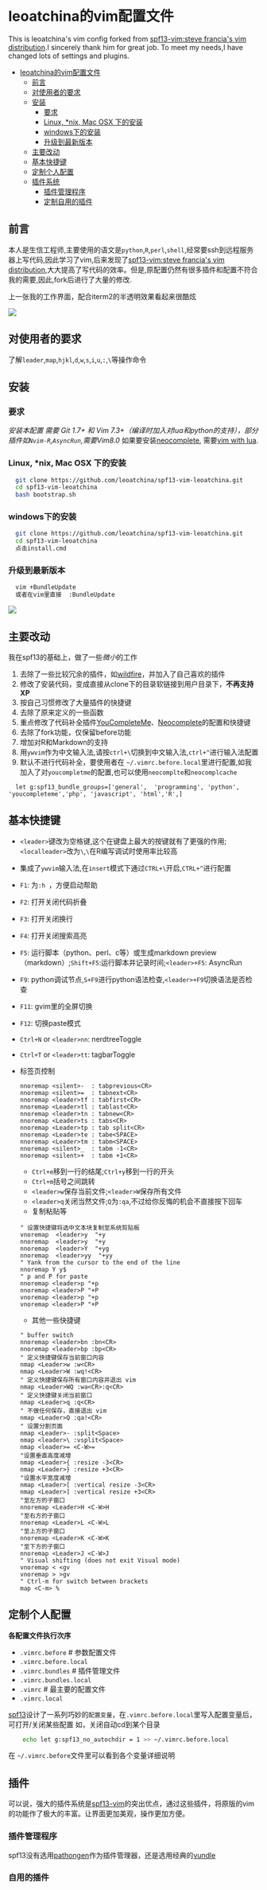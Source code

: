 # leoatchina的vim配置文件
This is leoatchina's vim config forked from [spf13-vim:steve francia's vim distribution](https://github.com/spf13/spf13-vim).I sincerely thank him for great job. To meet my needs,I have changed lots of settings and plugins.



- [leoatchina的vim配置文件](#leoatchina的vim配置文件)
	- [前言](#前言)
	- [对使用者的要求](#对使用者的要求)
	- [安装](#安装)
		- [要求](#要求)
		- [Linux, \*nix, Mac OSX 下的安装](#linux-nix-mac-osx-下的安装)
		- [windows下的安装](#windows下的安装)
		- [升级到最新版本](#升级到最新版本)
	- [主要改动](#主要改动)
	- [基本快捷键](#基本快捷键)
	- [定制个人配置](#定制个人配置)
	- [插件系统](#插件系统)
		- [插件管理程序](#插件管理程序)
		- [定制自用的插件](#定制自用的插件)


## 前言
本人是生信工程师,主要使用的语文是`python`,`R`,`perl`,`shell`,经常要ssh到远程服务器上写代码,因此学习了vim,后来发现了[spf13-vim:steve francia's vim distribution](https://github.com/spf13/spf13-vim),大大提高了写代码的效率。但是,原配置仍然有很多插件和配置不符合我的需要,因此,fork后进行了大量的修改.

上一张我的工作界面，配合iterm2的半透明效果看起来很酷炫

![](http://oxa21co60.bkt.clouddn.com/markdown-img-paste-20171009103355823.png)


## 对使用者的要求
了解`leader`,`map`,`hjkl`,`d`,`w`,`s`,`i`,`u`,`:`,`\`等操作命令

## 安装 
### 要求 
*安装本配置 需要 Git 1.7+ 和 Vim 7.3+（编译时加入对lua和python的支持），部分插件如`Nvim-R`,`AsyncRun`,需要Vim8.0*
如果要安装[neocomplete](https://github.com/Shougo/neocomplete.vim), 需要[vim with lua]().

### Linux, \*nix, Mac OSX 下的安装
```bash
  git clone https://github.com/leoatchina/spf13-vim-leoatchina.git
  cd spf13-vim-leoatchina
  bash bootstrap.sh
```

### windows下的安装 
```bash
  git clone https://github.com/leoatchina/spf13-vim-leoatchina.git
  cd spf13-vim-leoatchina
  点击install.cmd 
```

### 升级到最新版本
```bash
  vim +BundleUpdate
  或者在vim里直接  :BundleUpdate
```
![](http://oxa21co60.bkt.clouddn.com/markdown-img-paste-20171009103100770.png)

## 主要改动
我在spf13的基础上，做了一些*微小*的工作
1. 去除了一些比较冗余的插件，如[wildfire](wildfire)，并加入了自己喜欢的插件
2. 修改了安装代码，变成直接从clone下的目录软链接到用户目录下，**不再支持XP**
3. 按自己习惯修改了大量插件的快捷键
4. 去除了原来定义的一些函数
5. 重点修改了代码补全插件[YouCompleteMe](YoucompleteMe)、[Neocomplete](Neocomplete)的配置和快捷键
6. 去除了fork功能，仅保留before功能
7. 增加对R和Markdown的支持
8. 用`ywvim`作为中文输入法,请按`ctrl+\`切换到中文输入法,`ctrl+^`进行输入法配置
9. 默认不进行代码补全，要使用者在 `~/.vimrc.before.local`里进行配置,如我加入了对`youcompletme`的配置,也可以使用`neocomplte`和`neocomplcache`
```
  let g:spf13_bundle_groups=['general',  'programming', 'python', 'youcompleteme','php', 'javascript', 'html','R',]
```

## 基本快捷键
  * `<leader>`键改为空格键,这个在键盘上最大的按键就有了更强的作用;`<localleader>`改为`\`,`\`在R编写调试时使用率比较高
  * 集成了`ywvim`输入法,在`insert`模式下通过`CTRL+\`开启,`CTRL+^`进行配置
  * `F1`: 为`:h `，方便启动帮助
  * `F2`: 打开关闭代码折叠
  * `F3`: 打开关闭换行
  * `F4`: 打开关闭搜索高亮
  * `F5`: 运行脚本（python、perl、c等）或生成markdown preview（markdown）;`Shift+F5`:运行脚本并记录时间;`<leader>+F5`: AsyncRun
  * `F9`: python调试节点,`S+F9`进行python语法检查,`<leader>+F9`切换语法是否检查
  * `F11`: gvim里的全屏切换
  * `F12`: 切换paste模式
  * `Ctrl+N` or `<leader>nn`: nerdtreeToggle
  * `Ctrl+T` or `<leader>tt`: tagbarToggle
  * 标签页控制
  
	```
    nnoremap <silent>-  : tabprevious<CR> 
    nnoremap <silent>=  : tabnext<CR> 
    nnoremap <leader>tf : tabfirst<CR>
    nnoremap <Leader>tl : tablast<CR>
    nnoremap <leader>tn : tabnew<CR>
    nnoremap <Leader>ts : tabs<CR>
    nnoremap <Leader>tp : tab split<CR>
    nnoremap <Leader>te : tabe<SPACE>
    nnoremap <Leader>tm : tabm<SPACE>
    nnoremap <silent>_  : tabm -1<CR>
    nnoremap <silent>+  : tabm +1<CR> 
	```

	* `Ctrl+e`移到一行的结尾;`Ctrl+y`移到一行的开头
	* `Ctrl+m`括号之间跳转
	* `<leader>w`保存当前文件;`<leader>W`保存所有文件
	* `<leader>q`关闭当然文件;`Q`为`:qa`,不过给你反悔的机会不直接按下回车
	* 复制粘贴等
	```
    " 设置快捷键将选中文本块复制至系统剪贴板
    vnoremap  <leader>y  "+y
    nnoremap  <leader>y  "+y
    nnoremap  <leader>Y  "+yg
    nnoremap  <leader>yy  "+yy
    " Yank from the cursor to the end of the line 
    nnoremap Y y$
    " p and P for paste
    nnoremap <leader>p "+p
    nnoremap <leader>P "+P
    vnoremap <leader>p "+p
    vnoremap <leader>P "+P
	```

	* 其他一些快捷键
	```
    " buffer switch
    nnoremap <leader>bn :bn<CR>
    nnoremap <leader>bp :bp<CR>
    " 定义快捷键保存当前窗口内容
    nmap <Leader>w :w<CR>
    nmap <Leader>W :wq!<CR>
    " 定义快捷键保存所有窗口内容并退出 vim
    nmap <Leader>WQ :wa<CR>:q<CR>
    " 定义快捷键关闭当前窗口
    nmap <Leader>q :q<CR>
    " 不做任何保存，直接退出 vim
    nmap <Leader>Q :qa!<CR>
    " 设置分割页面
    nmap <Leader>- :split<Space>
    nmap <leader>\ :vsplit<Space>
    nmap <leader>= <C-W>=
    "设置垂直高度减增
    nmap <Leader>{ :resize -3<CR>
    nmap <Leader>} :resize +3<CR>
    "设置水平宽度减增
    nmap <Leader>[ :vertical resize -3<CR>
    nmap <Leader>] :vertical resize +3<CR>
    "至左方的子窗口
    nnoremap <Leader>H <C-W>H
    "至右方的子窗口
    nnoremap <Leader>L <C-W>L
    "至上方的子窗口
    nnoremap <Leader>K <C-W>K
    "至下方的子窗口
    nnoremap <Leader>J <C-W>J
    " Visual shifting (does not exit Visual mode)
    vnoremap < <gv
    vnoremap > >gv
    " Ctrl-m for switch between brackets
    map <C-m> %	
	```

## 定制个人配置
**各配置文件执行次序**
  * `.vimrc.before`  # 参数配置文件
  * `.vimrc.before.local`
  * `.vimrc.bundles` # 插件管理文件
  * `.vimrc.bundles.local`
  * `.vimrc`      # 最主要的配置文件
  * `.vimrc.local`

[spf13](spf13)设计了一系列巧妙的`配置变量`，在`.vimrc.before.local`里写入配置变量后，可打开/关闭某些配置
如，关闭自动cd到某个目录
```bash
    echo let g:spf13_no_autochdir = 1 >> ~/.vimrc.before.local
```
在 `~/.vimrc.before`文件里可以看到各个变量详细说明

## 插件
可以说，强大的插件系统是[spf13-vim](https://github.com/spf13/spf13-vim)的突出优点，通过这些插件，将原版的vim的功能作了极大的丰富。让界面更加美观，操作更加方便。

### 插件管理程序
spf13没有选用[pathongen](https://github.com/tpope/vim-pathogen)作为插件管理器，还是选用经典的[vundle](https://github.com/VundleVim/Vundle.vim)

### 自用的插件 
